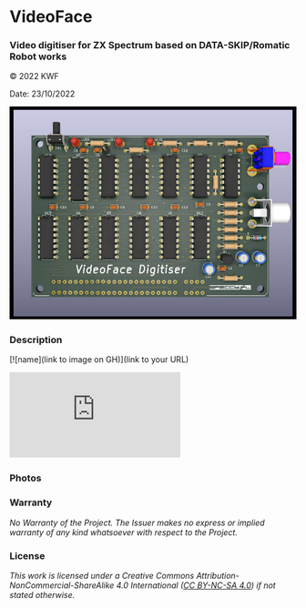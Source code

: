 # VideoFace
### Video digitiser for ZX Spectrum based on DATA-SKIP/Romatic Robot works 
© 2022 KWF

Date: 23/10/2022

![VideFace](/Docs/VideoFace_02.png)

### Description

[![name](link to image on GH)](link to your URL)

![PCB from PCBWay (https://www.pcbway.com/project/img/images/frompcbway-1220.png)](https://www.pcbway.com/project/shareproject/VideoFace_Digitiser_b6307fba.html)

### Photos

### Warranty

*No Warranty of the Project. The Issuer makes no express or implied warranty of any kind whatsoever with respect to the Project.*

### License

*This work is licensed under a Creative Commons Attribution-NonCommercial-ShareAlike 4.0 International ([CC BY-NC-SA 4.0](https://creativecommons.org/licenses/by-nc-sa/4.0/)) if not stated otherwise.*
